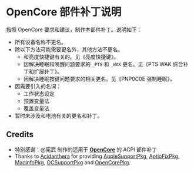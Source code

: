 # OpenCore 部件补丁说明

按照 OpenCore 要求和建议，制作本部件补丁。说明如下：

- 所有设备名称不更名。
- 除以下方法可能需要更名外，其他方法不更名。
  - 和亮度快捷键有关的。见《亮度快捷键》。
  - 因解决睡眠和唤醒问题要求的 `_PTS` 和 `_WAK` 更名。见《PTS WAK 综合补丁和扩展补丁》。
  - 因解决睡眠按键问题要求的相关更名。见《PNP0C0E 强制睡眠》。
- 因需要引入的名词：
  - 工作状态设定
  - 预置变量法
  - 覆盖变量法
- 暂时未涉及和电池有关的更名和补丁。

## Credits

- 特别感谢：@宪武 制作的适用于 **[OpenCore](https://github.com/acidanthera/OpenCorePkg)** 的 ACPI 部件补丁
- Thanks to [Acidanthera](https://github.com/acidanthera) for providing [AppleSupportPkg](https://github.com/acidanthera/AppleSupportPkg), [AptioFixPkg](https://github.com/acidanthera/AptioFixPkg), [MacInfoPkg](https://github.com/acidanthera/MacInfoPkg), [OCSupportPkg](https://github.com/acidanthera/OCSupportPkg) and [OpenCorePkg](https://github.com/acidanthera/OpenCorePkg).

